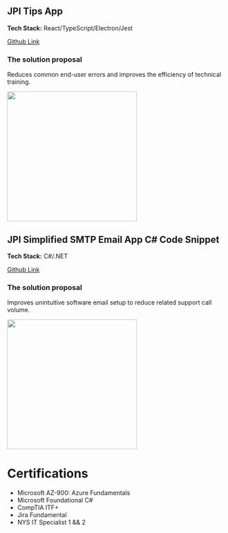 ## JPI Tips App

**Tech Stack:** React/TypeScript/Electron/Jest

[Github Link](https://github.com/chitangchin/JPI-Tips-Window-App) 

### The solution proposal 

Reduces common end-user errors and improves the efficiency of technical training.

<img src="https://github.com/chitangchin/Chitangchin/assets/96362668/e4371c21-a042-4e0f-a944-8677b47b77a3" height="300px"/>

## JPI Simplified SMTP Email App C# Code Snippet

**Tech Stack:** C#/.NET

[Github Link](https://github.com/chitangchin/Simplified-SMTP-Email-App) 

###  The solution proposal 

Improves unintuitive software email setup to reduce related support call volume.

<img src="https://github.com/chitangchin/Chitangchin/assets/96362668/b6f19af5-91a9-4c85-a1e0-f55e91d29ff7" height="300px"/>

# Certifications

- Microsoft AZ-900: Azure Fundamentals
- Microsoft Foundational C#
- CompTIA ITF+
- Jira Fundamental
- NYS IT Specialist 1 && 2

